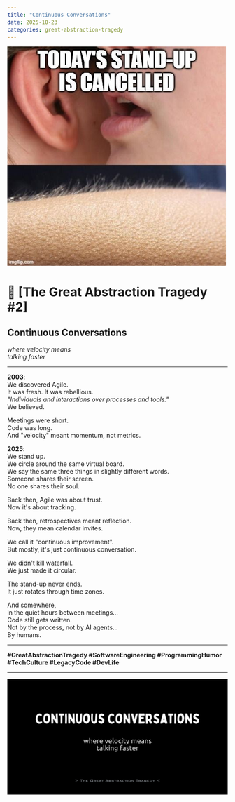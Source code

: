 ```yaml
---
title: "Continuous Conversations"
date: 2025-10-23
categories: great-abstraction-tragedy
---
```


![Cancelled Standup](/res/cancelled-standup.jpg)


# 🚧 [The Great Abstraction Tragedy #2]

## Continuous Conversations

_where velocity means_  
_talking faster_

---

**2003**:  
We discovered Agile.  
It was fresh. It was rebellious.  
*"Individuals and interactions over processes and tools."*  
We believed.

Meetings were short.  
Code was long.  
And "velocity" meant momentum, not metrics.

**2025**:  
We stand up.  
We circle around the same virtual board.  
We say the same three things in slightly different words.  
Someone shares their screen.  
No one shares their soul.

Back then, Agile was about trust.  
Now it's about tracking.

Back then, retrospectives meant reflection.  
Now, they mean calendar invites.

We call it "continuous improvement".  
But mostly, it's just continuous conversation.

We didn't kill waterfall.  
We just made it circular.

The stand-up never ends.  
It just rotates through time zones.

And somewhere,  
in the quiet hours between meetings...  
Code still gets written.  
Not by the process, not by AI agents...  
By humans.

---

**#GreatAbstractionTragedy #SoftwareEngineering #ProgrammingHumor #TechCulture
#LegacyCode #DevLife**

---

![Continuous Conversations](/res/continuous-conversations.png)
